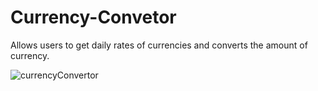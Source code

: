 # Currency-Convetor
Allows users to get daily rates of currencies and converts the amount of currency.

![currencyConvertor](https://user-images.githubusercontent.com/105148555/194168667-4359abf7-6e00-4cf5-b0b3-79f4b07549f7.PNG)

